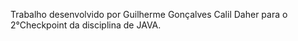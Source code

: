 Trabalho desenvolvido por Guilherme Gonçalves Calil Daher para o 2°Checkpoint da disciplina de JAVA. 
